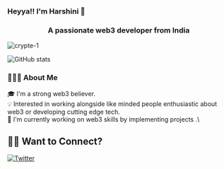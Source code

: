 ### **Heyya!! I'm Harshini** 👋
<h3 align="center">A passionate web3 developer from India</h3>

<p align="left"> <img src="https://komarev.com/ghpvc/?username=crypte-1&label=Profile%20views&color=0e75b6&style=flat" alt="crypte-1" /> </p>


![GitHub stats](https://github-readme-stats.vercel.app/api?username=crypte-1&show_icons=true&theme=dracula) 
 

### 👨🏻‍💻 About Me
🎓 I'm a strong web3 believer.\
💡 Interested in working alongside like minded people enthusiastic about web3 or developing cutting edge tech.\
🌱 I'm currently working on web3 skills by implementing projects .\


## 🤝🏻 Want to Connect?

<a href = "https://twitter.com/h202529"> <img src= "" alt = "Twitter"/></a>
 
